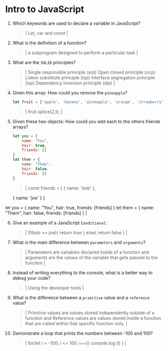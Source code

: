 # Intro to JavaScript
01. Which keywords are used to declare a variable in JavaScript?

    > | Let, var and const |

02. What is the definition of a function?

    > | a subprogram designed to perform a particular task |

03. What are the `SOLID` principles?

    > | Single responsible principle (srp)
    Open closed principle (ocp)
    Liskov substitute principle (lsp)
    Interface segregation principle (isp)
    Dependency inversion principle (dip)
     |

04. Given this array: How could you remove the `pineapple`?

    ```js
    let fruit = ['apple', 'banana', 'pineapple', 'orange', 'strawberry']
    ```

    > | fruit.splice(2,1); |

05. Given these two objects: How could you add each to the others friends arrays?

    ```js
    let you = {
        name: "You",
        hair: true,
        friends: []
    }
    let them = {
        name: "Them",
        hair: false,
        friends: []
    }
    ```

    > | const friends = [
    {
        name: 'bob'
    },

    {
        name: 'joe'
    }
]

let you = {
    name: "You",
    hair: true,
    friends: [friends]
}
let them = {
    name: "Them",
    hair: false,
    friends: [friends]
} |

06. Give an example of a JavaScript `Conditional`:

    > | If(bob >= joe){
        return true
    } else{
        return false
    } |

07. What is the main difference between `parameters` and `arguments`?

    > | Parameters are variables declared inside of a function and arguments are the values of the variable that gets passed to the function |

08. Instead of writing everything to the console, what is a better way to debug your code?

    > | Using the developer tools |

09. What is the difference between a `primitive` value and a `reference` value?

    > | Primitive values are values stored independently outside of a function and Reference values are values stored inside a function that are called within that specific function only. |

10. Demonstrate a loop that prints the numbers between -100 and 100?

    > | for(let i = -100; i <= 100; i++){
        console.log (i)
    } |

